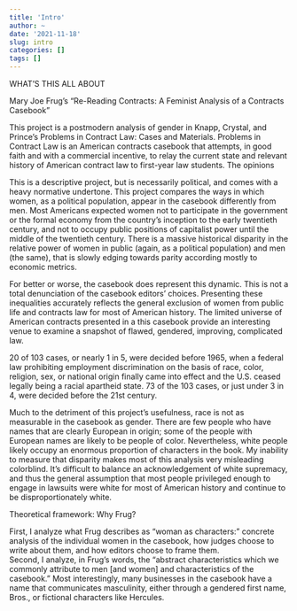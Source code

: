 ```yaml
---
title: 'Intro'
author: ~
date: '2021-11-18'
slug: intro
categories: []
tags: []
---
```


WHAT’S THIS ALL ABOUT

Mary Joe Frug’s “Re-Reading Contracts: A Feminist Analysis of a Contracts Casebook”

This project is a postmodern analysis of gender in Knapp, Crystal, and Prince’s Problems in Contract Law: Cases and Materials. Problems in Contract Law is an American contracts casebook that attempts, in good faith and with a commercial incentive, to relay the current state and relevant history of American contract law to first-year law students. The opinions 

This is a descriptive project, but is necessarily political, and comes with a heavy normative undertone. This project compares the ways in which women, as a political population, appear in the casebook differently from men. Most Americans expected women not to participate in the government or the formal economy from the country’s inception to the early twentieth century, and not to occupy public positions of capitalist power until the middle of the twentieth century. There is a massive historical disparity in the relative power of women in public   (again, as a political population) and men (the same), that is slowly edging towards parity according mostly to economic metrics. 

For better or worse, the casebook does represent this dynamic. This is not a total denunciation of the casebook editors’ choices. Presenting these inequalities accurately reflects the general exclusion of women from public life and contracts law for most of American history. The limited universe of American contracts presented in a this casebook provide an interesting venue to examine a snapshot of flawed, gendered, improving, complicated law.  

20 of 103 cases, or nearly 1 in 5,  were decided before 1965, when a federal law prohibiting employment discrimination on the basis of race, color, religion, sex, or national origin finally came into effect and the U.S. ceased legally being a racial apartheid state. 73 of the 103 cases, or just under 3 in 4, were decided before the 21st century.  

Much to the detriment of this project’s usefulness, race is not as measurable in the casebook as gender. There are few people who have names that are clearly European in origin; some of the people with European names are likely to be people of color. Nevertheless, white people likely occupy an enormous proportion of characters in the book. My inability to measure that disparity makes most of this analysis very misleading colorblind. It’s difficult to balance an acknowledgement of white supremacy, and thus the general assumption that most people privileged enough to engage in lawsuits were white for most of American history and continue to be disproportionately white.

Theoretical framework: Why Frug? 

First, I analyze what Frug describes as “woman as characters:” concrete analysis of the individual women in the casebook, how judges choose to write about them, and how editors choose to frame them.   
Second, I analyze, in Frug’s words, the “abstract characteristics which we commonly attribute to men [and women] and characteristics of the casebook.” Most interestingly, many businesses in the casebook have a name that communicates masculinity, either through a gendered first name, Bros., or fictional characters like Hercules. 

